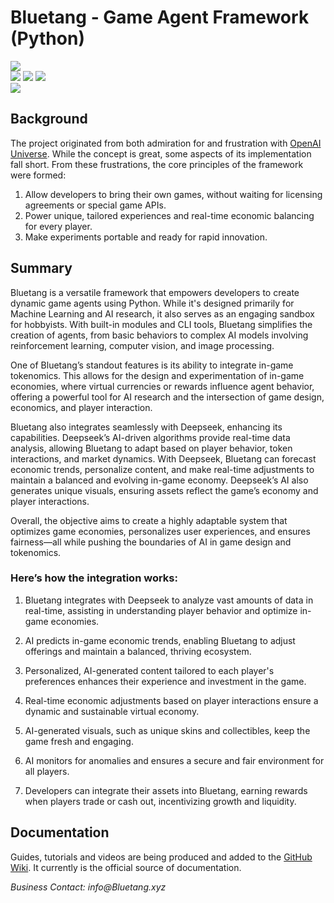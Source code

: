# Bluetang - Game Agent Framework (Python)

[![](https://img.shields.io/badge/project-website-brightgreen.svg?colorB=1bcc6f&longCache=true)](https://Bluetang.xyz)  
[![](https://img.shields.io/badge/pypi-v2024.11.2-brightgreen.svg?colorB=007ec6&longCache=true)]()
[![](https://img.shields.io/badge/python-3.6-brightgreen.svg?colorB=007ec6&longCache=true)]()
[![](https://img.shields.io/badge/license-MIT-brightgreen.svg?colorB=007ec6&longCache=true)]()  
[![](https://img.shields.io/badge/twitter-@BluetangAI-brightgreen.svg?colorB=1da1f2&longCache=true)](https://twitter.com/BluetangAI)

## Background

The project originated from both admiration for and frustration with [OpenAI Universe](https://github.com/openai/universe). While the concept is great, some aspects of its implementation fall short. From these frustrations, the core principles of the framework were formed:

1. Allow developers to bring their own games, without waiting for licensing agreements or special game APIs. 
2. Power unique, tailored experiences and real-time economic balancing for every player.
3. Make experiments portable and ready for rapid innovation.

## Summary 
Bluetang is a versatile framework that empowers developers to create dynamic game agents using Python. While it's designed primarily for Machine Learning and AI research, it also serves as an engaging sandbox for hobbyists. With built-in modules and CLI tools, Bluetang simplifies the creation of agents, from basic behaviors to complex AI models involving reinforcement learning, computer vision, and image processing.

One of Bluetang’s standout features is its ability to integrate in-game tokenomics. This allows for the design and experimentation of in-game economies, where virtual currencies or rewards influence agent behavior, offering a powerful tool for AI research and the intersection of game design, economics, and player interaction.

Bluetang also integrates seamlessly with Deepseek, enhancing its capabilities. Deepseek’s AI-driven algorithms provide real-time data analysis, allowing Bluetang to adapt based on player behavior, token interactions, and market dynamics. With Deepseek, Bluetang can forecast economic trends, personalize content, and make real-time adjustments to maintain a balanced and evolving in-game economy. Deepseek’s AI also generates unique visuals, ensuring assets reflect the game’s economy and player interactions.

Overall, the objective aims to create a highly adaptable system that optimizes game economies, personalizes user experiences, and ensures fairness—all while pushing the boundaries of AI in game design and tokenomics.

### Here’s how the integration works:

1. Bluetang integrates with Deepseek to analyze vast amounts of data in real-time, assisting in understanding player behavior and optimize in-game economies.

2. AI predicts in-game economic trends, enabling Bluetang to adjust offerings and maintain a balanced, thriving ecosystem.

3. Personalized, AI-generated content tailored to each player's preferences enhances their experience and investment in the game.

4. Real-time economic adjustments based on player interactions ensure a dynamic and sustainable virtual economy.

5. AI-generated visuals, such as unique skins and collectibles, keep the game fresh and engaging.

6. AI monitors for anomalies and ensures a secure and fair environment for all players.

7. Developers can integrate their assets into Bluetang, earning rewards when players trade or cash out, incentivizing growth and liquidity.

## Documentation

Guides, tutorials and videos are being produced and added to the [GitHub Wiki](https://github.com/BluetangAI/BluetangAI/wiki). It currently is the official source of documentation.

_Business Contact: info@Bluetang.xyz_
